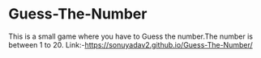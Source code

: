 # Guess-The-Number
This is a small game where you have to Guess the number.The number is between 1 to 20.
Link:-https://sonuyadav2.github.io/Guess-The-Number/
